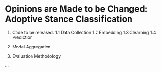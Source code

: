 # Opinions are Made to be Changed: Adoptive Stance Classification

1. Code to be released.
1.1 Data Collection
1.2 Embedding
1.3 Clearning
1.4 Prediction

2. Model Aggregation
3. Evaluation Methodology

...
